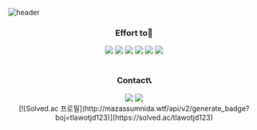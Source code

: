 ![header](https://capsule-render.vercel.app/api?type=slice&color=n&text=Sim%20jae%20sung&desc=simsorry&descAlign=84&descAlignY=50&fontAlign=75&fontAlignY=30&height=150&fontSize=50&animation=fadeIn&fontColor=f7f5f5)
<h3 align = "center"><b>Effort to💪</b></h3>
<p align="center">
<img src="https://img.shields.io/badge/HTML5-E34F26?style=flat-square&logo=HTML5&logoColor=white"/></a>
<img src="https://img.shields.io/badge/CSS3-1572B6?style=flat-square&logo=CSS3&logoColor=white"/></a>
<img src="https://img.shields.io/badge/JavaScript-F7DF1E?style=flat-square&logo=JavaScript&logoColor=white"/></a>
<img src="https://img.shields.io/badge/Node.js-339933?style=flat-square&logo=Node.js&logoColor=white"/></a>
<img src="https://img.shields.io/badge/Python-3776AB?style=flat-square&logo=Python&logoColor=white"/></a>
<img src="https://img.shields.io/badge/c++-00599C?style=flat-square&logo=c%2B%2B&logoColor=white"/></a?
</p>
<br><br>
<h3 align = "center">Contact📞</h3>
<p align="center">
<a href ="mailto:tlawotjd4285@gmail.com"><img src="https://img.shields.io/badge/Gmail-EA4335?style=flat-square&logo=Gmail&logoColor=white"/></a>
<a href = "https://www.instagram.com/simsorrry/"><img src="https://img.shields.io/badge/Instagram-E4405F?style=flat-square&logo=Instagram&logoColor=white"/></a>

<br>
[![Solved.ac 프로필](http://mazassumnida.wtf/api/v2/generate_badge?boj=tlawotjd123)](https://solved.ac/tlawotjd123)
